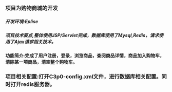 ### 项目为购物商城的开发


##### 开发环境:Eplise


#####  项目技术要点,整体使用JSP/Servlet完成，数据库使用了Mysql,Redis，请求使用了Ajax请求相关技术。


####  功能简介:完成了用户注册，登录，浏览商品，查阅商品详情，商品加入购物车，清除某一项商品，清空整个购物车。

###  项目相关配置:打开C3p0-config.xml文件，进行数据库相关配置。同时打开redis服务器。
